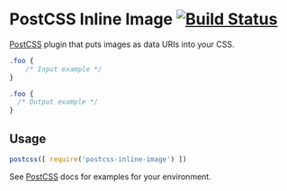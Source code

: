 # PostCSS Inline Image [![Build Status][ci-img]][ci]

[PostCSS] plugin that puts images as data URIs into your CSS.

[PostCSS]: https://github.com/postcss/postcss
[ci-img]:  https://travis-ci.org/f/postcss-inline-image.svg
[ci]:      https://travis-ci.org/f/postcss-inline-image

```css
.foo {
    /* Input example */
}
```

```css
.foo {
  /* Output example */
}
```

## Usage

```js
postcss([ require('postcss-inline-image') ])
```

See [PostCSS] docs for examples for your environment.
